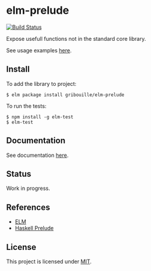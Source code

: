 # elm-prelude 

[![Build Status](https://travis-ci.org/gribouille/elm-prelude.svg?branch=master)](https://travis-ci.org/gribouille/elm-prelude)

Expose usefull functions not in the standard core library.

See usage examples [here](./tests/TestPrelude.elm).

## Install
To add the library to project:
```shell
$ elm package install gribouille/elm-prelude
```

To run the tests: 
```shell
$ npm install -g elm-test
$ elm-test
```

## Documentation

See documentation [here](http://package.elm-lang.org/packages/gribouille/elm-prelude/latest).


## Status
Work in progress.


## References

* [ELM](http://elm-lang.org/)
* [Haskell Prelude](https://hackage.haskell.org/package/base-4.10.0.0/docs/Prelude.html)

## License

This project is licensed under [MIT](./LICENSE).

